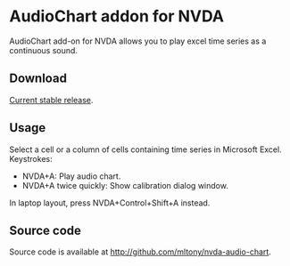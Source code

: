 # AudioChart addon for NVDA
AudioChart add-on for NVDA allows you to play excel time series as a continuous sound.
## Download

[Current stable release](https://github.com/mltony/nvda-audio-chart/releases/latest/download/audioChart.nvda-addon).

## Usage
Select a cell or a column of cells containing time series in Microsoft Excel.
Keystrokes:

* NVDA+A: Play audio chart.
* NVDA+A twice quickly: Show calibration dialog window.

In laptop layout, press NVDA+Control+Shift+A instead.

## Source code
Source code is available at <http://github.com/mltony/nvda-audio-chart>.





